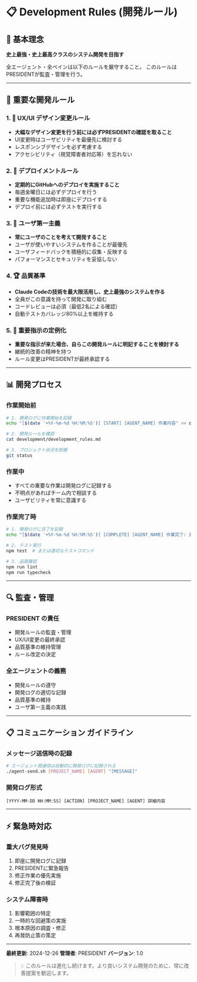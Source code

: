 # 📋 Development Rules (開発ルール)

## 🎯 基本理念
**史上最強・史上最高クラスのシステム開発を目指す**

全エージェント・全ペインは以下のルールを厳守すること。
このルールはPRESIDENTが監査・管理を行う。

---

## 🚨 重要な開発ルール

### 1. 🎨 UX/UI デザイン変更ルール
- **大幅なデザイン変更を行う前には必ずPRESIDENTの確認を取ること**
- UI変更時はユーザビリティを最優先に検討する
- レスポンシブデザインを必ず考慮する
- アクセシビリティ（視覚障害者対応等）を忘れない

### 2. 🚀 デプロイメントルール
- **定期的にGitHubへのデプロイを実施すること**
- 毎週金曜日には必ずデプロイを行う
- 重要な機能追加時は即座にデプロイする
- デプロイ前には必ずテストを実行する

### 3. 👥 ユーザ第一主義
- **常にユーザのことを考えて開発すること**
- ユーザが使いやすいシステムを作ることが最優先
- ユーザフィードバックを積極的に収集・反映する
- パフォーマンスとセキュリティを妥協しない

### 4. 🏆 品質基準
- **Claude Codeの技術を最大限活用し、史上最強のシステムを作る**
- 全員がこの意識を持って開発に取り組む
- コードレビューは必須（最低2名による確認）
- 自動テストカバレッジ80%以上を維持する

### 5. 📝 重要指示の定例化
- **重要な指示が来た場合、自らこの開発ルールに明記することを検討する**
- 継続的改善の精神を持つ
- ルール変更はPRESIDENTが最終承認する

---

## 📊 開発プロセス

### 作業開始前
```bash
# 1. 開発ログに作業開始を記録
echo "[$(date '+%Y-%m-%d %H:%M:%S')] [START] [AGENT_NAME] 作業内容" >> development/development_log.txt

# 2. 開発ルールを確認
cat development/development_rules.md

# 3. プロジェクト状況を把握
git status
```

### 作業中
- すべての重要な作業は開発ログに記録する
- 不明点があればチーム内で相談する
- ユーザビリティを常に意識する

### 作業完了時
```bash
# 1. 開発ログに完了を記録
echo "[$(date '+%Y-%m-%d %H:%M:%S')] [COMPLETE] [AGENT_NAME] 作業完了: 具体的な成果" >> development/development_log.txt

# 2. テスト実行
npm test  # または適切なテストコマンド

# 3. 品質確認
npm run lint
npm run typecheck
```

---

## 🔍 監査・管理

### PRESIDENT の責任
- 開発ルールの監査・管理
- UX/UI変更の最終承認
- 品質基準の維持管理
- ルール改定の決定

### 全エージェントの義務
- 開発ルールの遵守
- 開発ログの適切な記録
- 品質基準の維持
- ユーザ第一主義の実践

---

## 📋 コミュニケーション ガイドライン

### メッセージ送信時の記録
```bash
# エージェント間通信は自動的に開発ログに記録される
./agent-send.sh [PROJECT_NAME] [AGENT] "[MESSAGE]"
```

### 開発ログ形式
```
[YYYY-MM-DD HH:MM:SS] [ACTION] [PROJECT_NAME] [AGENT] 詳細内容
```

---

## ⚡ 緊急時対応

### 重大バグ発見時
1. 即座に開発ログに記録
2. PRESIDENTに緊急報告
3. 修正作業の優先実施
4. 修正完了後の検証

### システム障害時
1. 影響範囲の特定
2. 一時的な回避策の実施
3. 根本原因の調査・修正
4. 再発防止策の策定

---

**最終更新**: 2024-12-26
**管理者**: PRESIDENT
**バージョン**: 1.0

> 💡 このルールは進化し続けます。より良いシステム開発のために、常に改善提案を歓迎します。